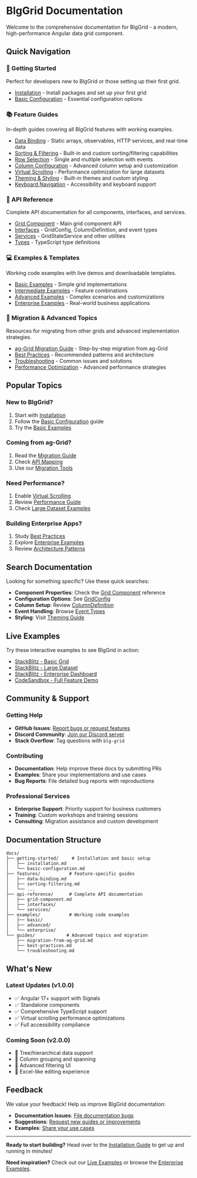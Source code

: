 # BlgGrid Documentation

Welcome to the comprehensive documentation for BlgGrid - a modern, high-performance Angular data grid component.

## Quick Navigation

### 🚀 Getting Started
Perfect for developers new to BlgGrid or those setting up their first grid.

- [Installation](./getting-started/installation.md) - Install packages and set up your first grid
- [Basic Configuration](./getting-started/basic-configuration.md) - Essential configuration options

### 📚 Feature Guides
In-depth guides covering all BlgGrid features with working examples.

- [Data Binding](./features/data-binding.md) - Static arrays, observables, HTTP services, and real-time data
- [Sorting & Filtering](./features/sorting-filtering.md) - Built-in and custom sorting/filtering capabilities
- [Row Selection](./features/row-selection.md) - Single and multiple selection with events
- [Column Configuration](./features/column-configuration.md) - Advanced column setup and customization
- [Virtual Scrolling](./features/virtual-scrolling.md) - Performance optimization for large datasets
- [Theming & Styling](./features/theming.md) - Built-in themes and custom styling
- [Keyboard Navigation](./features/keyboard-navigation.md) - Accessibility and keyboard support

### 📖 API Reference
Complete API documentation for all components, interfaces, and services.

- [Grid Component](./api-reference/grid-component.md) - Main grid component API
- [Interfaces](./api-reference/interfaces/) - GridConfig, ColumnDefinition, and event types
- [Services](./api-reference/services/) - GridStateService and other utilities
- [Types](./api-reference/types/) - TypeScript type definitions

### 💻 Examples & Templates
Working code examples with live demos and downloadable templates.

- [Basic Examples](./examples/basic/) - Simple grid implementations
- [Intermediate Examples](./examples/intermediate/) - Feature combinations
- [Advanced Examples](./examples/advanced/) - Complex scenarios and customizations
- [Enterprise Examples](./examples/enterprise/) - Real-world business applications

### 🔄 Migration & Advanced Topics
Resources for migrating from other grids and advanced implementation strategies.

- [ag-Grid Migration Guide](./guides/migration-from-ag-grid.md) - Step-by-step migration from ag-Grid
- [Best Practices](./guides/best-practices.md) - Recommended patterns and architecture
- [Troubleshooting](./guides/troubleshooting.md) - Common issues and solutions
- [Performance Optimization](./guides/performance.md) - Advanced performance strategies

## Popular Topics

### New to BlgGrid?
1. Start with [Installation](./getting-started/installation.md)
2. Follow the [Basic Configuration](./getting-started/basic-configuration.md) guide
3. Try the [Basic Examples](./examples/basic/)

### Coming from ag-Grid?
1. Read the [Migration Guide](./guides/migration-from-ag-grid.md)
2. Check [API Mapping](./guides/migration-from-ag-grid.md#api-migration-mapping)
3. Use our [Migration Tools](./guides/migration-from-ag-grid.md#migration-tools)

### Need Performance?
1. Enable [Virtual Scrolling](./features/virtual-scrolling.md)
2. Review [Performance Guide](./guides/performance.md)
3. Check [Large Dataset Examples](./examples/advanced/)

### Building Enterprise Apps?
1. Study [Best Practices](./guides/best-practices.md)
2. Explore [Enterprise Examples](./examples/enterprise/)
3. Review [Architecture Patterns](./guides/best-practices.md#architecture-and-design-patterns)

## Search Documentation

Looking for something specific? Use these quick searches:

- **Component Properties**: Check the [Grid Component](./api-reference/grid-component.md) reference
- **Configuration Options**: See [GridConfig](./api-reference/interfaces/grid-config.md)
- **Column Setup**: Review [ColumnDefinition](./api-reference/interfaces/column-definition.md)
- **Event Handling**: Browse [Event Types](./api-reference/interfaces/grid-events.md)
- **Styling**: Visit [Theming Guide](./features/theming.md)

## Live Examples

Try these interactive examples to see BlgGrid in action:

- [StackBlitz - Basic Grid](https://stackblitz.com/edit/blg-grid-basic)
- [StackBlitz - Large Dataset](https://stackblitz.com/edit/blg-grid-large-data)
- [StackBlitz - Enterprise Dashboard](https://stackblitz.com/edit/blg-grid-enterprise)
- [CodeSandbox - Full Feature Demo](https://codesandbox.io/s/blg-grid-demo)

## Community & Support

### Getting Help
- **GitHub Issues**: [Report bugs or request features](https://github.com/your-org/blg-grid/issues)
- **Discord Community**: [Join our Discord server](https://discord.gg/blg-grid)
- **Stack Overflow**: Tag questions with `blg-grid`

### Contributing
- **Documentation**: Help improve these docs by submitting PRs
- **Examples**: Share your implementations and use cases
- **Bug Reports**: File detailed bug reports with reproductions

### Professional Services
- **Enterprise Support**: Priority support for business customers
- **Training**: Custom workshops and training sessions
- **Consulting**: Migration assistance and custom development

## Documentation Structure

```
docs/
├── getting-started/     # Installation and basic setup
│   ├── installation.md
│   └── basic-configuration.md
├── features/           # Feature-specific guides
│   ├── data-binding.md
│   ├── sorting-filtering.md
│   └── ...
├── api-reference/      # Complete API documentation
│   ├── grid-component.md
│   ├── interfaces/
│   └── services/
├── examples/           # Working code examples
│   ├── basic/
│   ├── advanced/
│   └── enterprise/
└── guides/            # Advanced topics and migration
    ├── migration-from-ag-grid.md
    ├── best-practices.md
    └── troubleshooting.md
```

## What's New

### Latest Updates (v1.0.0)
- ✅ Angular 17+ support with Signals
- ✅ Standalone components
- ✅ Comprehensive TypeScript support
- ✅ Virtual scrolling performance optimizations
- ✅ Full accessibility compliance

### Coming Soon (v2.0.0)
- 🚧 Tree/hierarchical data support
- 🚧 Column grouping and spanning
- 🚧 Advanced filtering UI
- 🚧 Excel-like editing experience

## Feedback

We value your feedback! Help us improve BlgGrid documentation:

- **Documentation Issues**: [File documentation bugs](https://github.com/your-org/blg-grid/issues?label=documentation)
- **Suggestions**: [Request new guides or improvements](https://github.com/your-org/blg-grid/discussions)
- **Examples**: [Share your use cases](https://github.com/your-org/blg-grid/discussions/categories/show-and-tell)

---

**Ready to start building?** Head over to the [Installation Guide](./getting-started/installation.md) to get up and running in minutes!

**Need inspiration?** Check out our [Live Examples](https://stackblitz.com/edit/blg-grid-basic) or browse the [Enterprise Examples](./examples/enterprise/).